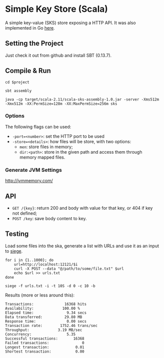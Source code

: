 # Simple Key Store (Scala)

A simple key-value (SKS) store exposing a HTTP API. It was also implemented in Go [here](https://github.com/lucastorri/golang-sks).


## Setting the Project

Just check it out from github and install SBT (0.13.7).


## Compile & Run

```
cd $project

sbt assembly

java -cp target/scala-2.11/scala-sks-assembly-1.0.jar -server -Xms512m -Xmx512m -XX:PermSize=128m -XX:MaxPermSize=256m sks
```

### Options

The following flags can be used:
  
  * `-port=<number>`: set the HTTP port to be used
  * `-store=<details>`: how files will be store, with two options:
    * `men`: store files in memory;
    * `dir:<path>`: store in the given path and access them through memory mapped files.


### Generate JVM Settings

<http://jvmmemory.com/>


## API

* `GET /{key}`: return 200 and body with value for that key, or 404 if key not defined;
* `POST /key`: save body content to key.


## Testing

Load some files into the ska, generate a list with URLs and use it as an input to [siege](http://www.joedog.org/siege-home/).

```
for i in {1..1000}; do 
    url=http://localhost:12121/$i
    curl -X POST --data "@/path/to/some/file.txt" $url
    echo $url >> urls.txt
done

siege -f urls.txt -i -t 10S -d 0 -c 10 -b
```

Results (more or less around this):

```
Transactions:		       16368 hits
Availability:		      100.00 %
Elapsed time:		        9.34 secs
Data transferred:	       29.80 MB
Response time:		        0.00 secs
Transaction rate:	     1752.46 trans/sec
Throughput:		        3.19 MB/sec
Concurrency:		        5.35
Successful transactions:       16368
Failed transactions:	           0
Longest transaction:	        0.01
Shortest transaction:	        0.00
```
